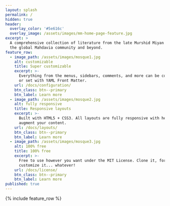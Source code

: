 ```yaml
---
layout: splash
permalink: /
hidden: true
header:
  overlay_color: '#5e616c'
  overlay_image: /assets/images/mm-home-page-feature.jpg
excerpt: >
  A comprehensive collection of literature from the late Murshid Miyan RH for
  the global Mahdavia community and beyond.
feature_row:
  - image_path: /assets/images/mosque1.jpg
    alt: customizable
    title: Super customizable
    excerpt: >-
      Everything from the menus, sidebars, comments, and more can be configured
      or set with YAML Front Matter.
    url: /docs/configuration/
    btn_class: btn--primary
    btn_label: Learn more
  - image_path: /assets/images/mosque2.jpg
    alt: fully responsive
    title: Responsive layouts
    excerpt: >-
      Built with HTML5 + CSS3. All layouts are fully responsive with helpers to
      augment your content.
    url: /docs/layouts/
    btn_class: btn--primary
    btn_label: Learn more
  - image_path: /assets/images/mosque3.jpg
    alt: 100% free
    title: 100% free
    excerpt: >-
      Free to use however you want under the MIT License. Clone it, fork it,
      customize it... whatever!
    url: /docs/license/
    btn_class: btn--primary
    btn_label: Learn more
published: true
---
```


{% include feature_row %}
